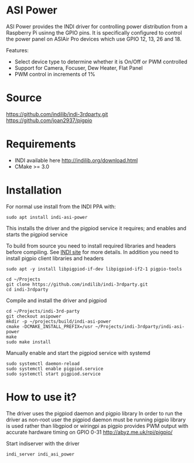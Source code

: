 # ASI Power
ASI Power provides the INDI driver for controlling power distribution from a Raspberry Pi usinng the GPIO pins.
It is specifically configured to control the power panel on ASIAir Pro devices which use GPIO 12, 13, 26 and 18.

Features:
  - Select device type to determine whether it is On/Off or PWM controlled
  - Support for Camera, Focuser, Dew Heater, Flat Panel
  - PWM control in increments of 1%

# Source
https://github.com/indilib/indi-3rdparty.git
https://github.com/joan2937/pigpio

# Requirements
* INDI available here http://indilib.org/download.html
* CMake >= 3.0

# Installation
For normal use install from the INDI PPA with:
```
sudo apt install indi-asi-power
```
This installs the driver and the pigpiod service it requires; and enables and starts the pigpiod service

To build from source you need to install required libraries and headers before compiling. See [INDI site](http://indilib.org/download.html) for more details.
In addition you need to install pigpio client libraries and headers
```
sudo apt -y install libpigpiod-if-dev libpigpiod-if2-1 pigpio-tools

cd ~/Projects
git clone https://github.com/indilib/indi-3rdparty.git
cd indi-3rdparty
```
Compile and install the driver and pigpiod
```
cd ~/Projects/indi-3rd-party
git checkout asipower
mkdir -p ~/projects/build/indi-asi-power
cmake -DCMAKE_INSTALL_PREFIX=/usr ~/Projects/indi-3rdparty/indi-asi-power
make
sudo make install
```
Manually enable and start the pigpiod service with systemd
```
sudo systemctl daemon-reload
sudo systemctl enable pigpiod.service
sudo systemctl start pigpiod.service
```

# How to use it?
The driver uses the pigpiod daemon and pigpio library 
In order to run the driver as non-root user the pigpiod daemon must be running
pigpio library is used rather than libgpiod or wiringpi as pigpio provides PWM output
with accurate hardware timing on GPIO 0-31
http://abyz.me.uk/rpi/pigpio/

Start indiserver with the driver
```
indi_server indi_asi_power
```
